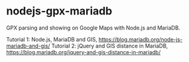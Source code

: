 nodejs-gpx-mariadb
==================

GPX parsing and showing on Google Maps with Node.js and MariaDB.

Tutorial 1: Node.js, MariaDB and GIS, https://blog.mariadb.org/node-js-mariadb-and-gis/
Tutorial 2: jQuery and GIS distance in MariaDB, https://blog.mariadb.org/jquery-and-gis-distance-in-mariadb/